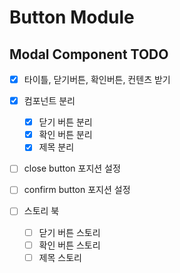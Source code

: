 # Button Module

## Modal Component TODO

- [x] 타이틀, 닫기버튼, 확인버튼, 컨텐츠 받기
- [x] 컴포넌트 분리

  - [x] 닫기 버튼 분리
  - [x] 확인 버튼 분리
  - [x] 제목 분리

- [ ] close button 포지션 설정
- [ ] confirm button 포지션 설정

- [ ] 스토리 북
  - [ ] 닫기 버튼 스토리
  - [ ] 확인 버튼 스토리
  - [ ] 제목 스토리
